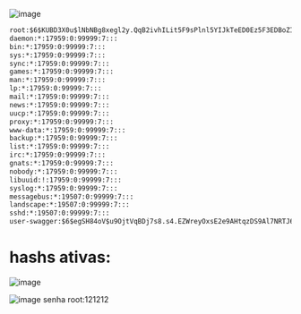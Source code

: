 ![image](https://github.com/user-attachments/assets/e805e653-7528-44a8-990e-6910d8a36018)
```txt
root:$6$KUBD3X0u$lNbNBg8xegl2y.QqB2ivhILit5F9sPlnl5YIJkTeED0Ez5F3EDBoZIkMExQqB4J4tIr4HyCctpVoQLGaBjO/r/:19508:0:99999:7:::
daemon:*:17959:0:99999:7:::
bin:*:17959:0:99999:7:::
sys:*:17959:0:99999:7:::
sync:*:17959:0:99999:7:::
games:*:17959:0:99999:7:::
man:*:17959:0:99999:7:::
lp:*:17959:0:99999:7:::
mail:*:17959:0:99999:7:::
news:*:17959:0:99999:7:::
uucp:*:17959:0:99999:7:::
proxy:*:17959:0:99999:7:::
www-data:*:17959:0:99999:7:::
backup:*:17959:0:99999:7:::
list:*:17959:0:99999:7:::
irc:*:17959:0:99999:7:::
gnats:*:17959:0:99999:7:::
nobody:*:17959:0:99999:7:::
libuuid:!:17959:0:99999:7:::
syslog:*:17959:0:99999:7:::
messagebus:*:19507:0:99999:7:::
landscape:*:19507:0:99999:7:::
sshd:*:19507:0:99999:7:::
user-swagger:$6$egSH84oV$u9OjtVqBDj7s8.s4.EZWreyOxsE2e9AHtqzDS9Al7NRTJ64m1mTdiyQQEDQclqfqmcVBopj4gPq1h0U.O6R3i0:19508:0:99999:7:::```
```
# hashs ativas:
![image](https://github.com/user-attachments/assets/62c10671-6756-4158-a0af-bf49190a6969)

![image](https://github.com/user-attachments/assets/21c6a4bc-f00d-49fa-8d11-dbef3e5f1cfc)
senha root:121212
